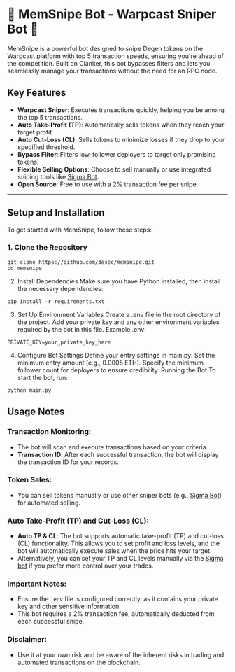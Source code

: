 # 🚀 MemSnipe Bot - Warpcast Sniper Bot 🚀

MemSnipe is a powerful bot designed to snipe Degen tokens on the Warpcast platform with top 5 transaction speeds, ensuring you're ahead of the competition. Built on Clanker, this bot bypasses filters and lets you seamlessly manage your transactions without the need for an RPC node.

## Key Features

- **Warpcast Sniper**: Executes transactions quickly, helping you be among the top 5 transactions.
- **Auto Take-Profit (TP)**: Automatically sells tokens when they reach your target profit.
- **Auto Cut-Loss (CL)**: Sells tokens to minimize losses if they drop to your specified threshold.
- **Bypass Filter**: Filters low-follower deployers to target only promising tokens.
- **Flexible Selling Options**: Choose to sell manually or use integrated sniping tools like [Sigma Bot](https://t.me/Sigma_buyBot?start=ref=5302209444).
- **Open Source**: Free to use with a 2% transaction fee per snipe.

---

## Setup and Installation

To get started with MemSnipe, follow these steps:

### 1. Clone the Repository

```
git clone https://github.com/3asec/memsnipe.git
cd memsnipe
```


2. Install Dependencies
Make sure you have Python installed, then install the necessary dependencies:

```
pip install -r requirements.txt
```

3. Set Up Environment Variables
Create a .env file in the root directory of the project.
Add your private key and any other environment variables required by the bot in this file.
Example .env:

```
PRIVATE_KEY=your_private_key_here
```

4. Configure Bot Settings
Define your entry settings in main.py:
Set the minimum entry amount (e.g., 0.0005 ETH).
Specify the minimum follower count for deployers to ensure credibility.
Running the Bot
To start the bot, run:

```
python main.py
```

## Usage Notes

### Transaction Monitoring:
- The bot will scan and execute transactions based on your criteria.
- **Transaction ID**: After each successful transaction, the bot will display the transaction ID for your records.

### Token Sales:
- You can sell tokens manually or use other sniper bots (e.g., [Sigma Bot](https://t.me/Sigma_buyBot?start=ref=5302209444)) for automated selling.

### Auto Take-Profit (TP) and Cut-Loss (CL):
- **Auto TP & CL**: The bot supports automatic take-profit (TP) and cut-loss (CL) functionality. This allows you to set profit and loss levels, and the bot will automatically execute sales when the price hits your target.
- Alternatively, you can set your TP and CL levels manually via the [Sigma bot](https://t.me/Sigma_buyBot?start=ref=5302209444) if you prefer more control over your trades.

### Important Notes:
- Ensure the `.env` file is configured correctly, as it contains your private key and other sensitive information.
- This bot requires a 2% transaction fee, automatically deducted from each successful snipe.

### Disclaimer:
- Use it at your own risk and be aware of the inherent risks in trading and automated transactions on the blockchain.

